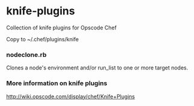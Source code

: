 knife-plugins
=============

Collection of knife plugins for Opscode Chef

Copy to ~/.chef/plugins/knife

### nodeclone.rb
Clones a node's environment and/or run_list to one or more target nodes.

### More information on knife plugins
http://wiki.opscode.com/display/chef/Knife+Plugins